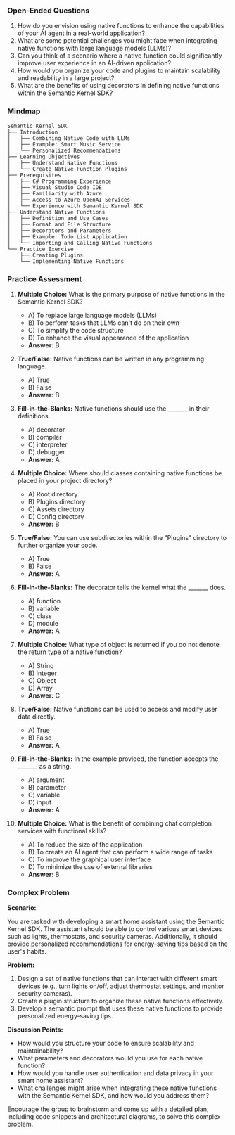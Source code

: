 ### Open-Ended Questions

1. How do you envision using native functions to enhance the capabilities of your AI agent in a real-world application?
2. What are some potential challenges you might face when integrating native functions with large language models (LLMs)?
3. Can you think of a scenario where a native function could significantly improve user experience in an AI-driven application?
4. How would you organize your code and plugins to maintain scalability and readability in a large project?
5. What are the benefits of using decorators in defining native functions within the Semantic Kernel SDK?

### Mindmap

```
Semantic Kernel SDK
├── Introduction
│   ├── Combining Native Code with LLMs
│   ├── Example: Smart Music Service
│   └── Personalized Recommendations
├── Learning Objectives
│   ├── Understand Native Functions
│   └── Create Native Function Plugins
├── Prerequisites
│   ├── C# Programming Experience
│   ├── Visual Studio Code IDE
│   ├── Familiarity with Azure
│   ├── Access to Azure OpenAI Services
│   └── Experience with Semantic Kernel SDK
├── Understand Native Functions
│   ├── Definition and Use Cases
│   ├── Format and File Structure
│   ├── Decorators and Parameters
│   ├── Example: Todo List Application
│   └── Importing and Calling Native Functions
└── Practice Exercise
    ├── Creating Plugins
    └── Implementing Native Functions
```

### Practice Assessment

1. **Multiple Choice:** What is the primary purpose of native functions in the Semantic Kernel SDK?
   - A) To replace large language models (LLMs)
   - B) To perform tasks that LLMs can't do on their own
   - C) To simplify the code structure
   - D) To enhance the visual appearance of the application
   - **Answer:** B

2. **True/False:** Native functions can be written in any programming language.
   - A) True
   - B) False
   - **Answer:** B

3. **Fill-in-the-Blanks:** Native functions should use the _______ in their definitions.
   - A) decorator
   - B) compiler
   - C) interpreter
   - D) debugger
   - **Answer:** A

4. **Multiple Choice:** Where should classes containing native functions be placed in your project directory?
   - A) Root directory
   - B) Plugins directory
   - C) Assets directory
   - D) Config directory
   - **Answer:** B

5. **True/False:** You can use subdirectories within the "Plugins" directory to further organize your code.
   - A) True
   - B) False
   - **Answer:** A

6. **Fill-in-the-Blanks:** The decorator tells the kernel what the _______ does.
   - A) function
   - B) variable
   - C) class
   - D) module
   - **Answer:** A

7. **Multiple Choice:** What type of object is returned if you do not denote the return type of a native function?
   - A) String
   - B) Integer
   - C) Object
   - D) Array
   - **Answer:** C

8. **True/False:** Native functions can be used to access and modify user data directly.
   - A) True
   - B) False
   - **Answer:** A

9. **Fill-in-the-Blanks:** In the example provided, the function accepts the _______ as a string.
   - A) argument
   - B) parameter
   - C) variable
   - D) input
   - **Answer:** A

10. **Multiple Choice:** What is the benefit of combining chat completion services with functional skills?
    - A) To reduce the size of the application
    - B) To create an AI agent that can perform a wide range of tasks
    - C) To improve the graphical user interface
    - D) To minimize the use of external libraries
    - **Answer:** B

### Complex Problem

**Scenario:**

You are tasked with developing a smart home assistant using the Semantic Kernel SDK. The assistant should be able to control various smart devices such as lights, thermostats, and security cameras. Additionally, it should provide personalized recommendations for energy-saving tips based on the user's habits.

**Problem:**

1. Design a set of native functions that can interact with different smart devices (e.g., turn lights on/off, adjust thermostat settings, and monitor security cameras).
2. Create a plugin structure to organize these native functions effectively.
3. Develop a semantic prompt that uses these native functions to provide personalized energy-saving tips.

**Discussion Points:**

- How would you structure your code to ensure scalability and maintainability?
- What parameters and decorators would you use for each native function?
- How would you handle user authentication and data privacy in your smart home assistant?
- What challenges might arise when integrating these native functions with the Semantic Kernel SDK, and how would you address them?

Encourage the group to brainstorm and come up with a detailed plan, including code snippets and architectural diagrams, to solve this complex problem.